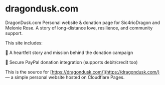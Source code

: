 # dragondusk.com

DragonDusk.com
Personal website & donation page for Sic4rioDragon and Melonie Rose.
A story of long-distance love, resilience, and community support.

This site includes:

💖 A heartfelt story and mission behind the donation campaign

💸 Secure PayPal donation integration (supports debit/credit too)

This is the source for [https://dragondusk.com/](https://dragondusk.com/) — a simple personal website hosted on Cloudflare Pages.
